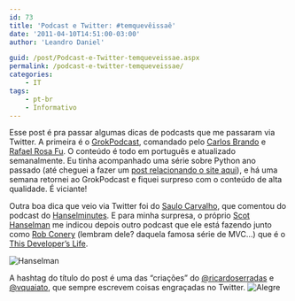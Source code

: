 ```yaml
---
id: 73
title: 'Podcast e Twitter: #temquevêissaê'
date: '2011-04-10T14:51:00-03:00'
author: 'Leandro Daniel'

guid: /post/Podcast-e-Twitter-temqueveissae.aspx
permalink: /podcast-e-twitter-temqueveissae/
categories:
    - IT
tags:
    - pt-br
    - Informativo
---
```


Esse post é pra passar algumas dicas de podcasts que me passaram via Twitter. A primeira é o [GrokPodcast](http://grokpodcast.com/), comandado pelo [Carlos Brando](http://twitter.com/carlosbrando) e [Rafael Rosa Fu](http://twitter.com/rafaelrosafu). O conteúdo é todo em português e atualizado semanalmente. Eu tinha acompanhado uma série sobre Python ano passado (até cheguei a fazer um [post relacionando o site aqui](http://www.leandrodaniel.com/post/Origem-do-termo-Spam)), e há uma semana retornei ao GrokPodcast e fiquei surpreso com o conteúdo de alta qualidade. É viciante!

Outra boa dica que veio via Twitter foi do [Saulo Carvalho](http://www.twitter.com/personalsaulo), que comentou do podcast do [Hanselminutes](http://www.hanselminutes.com/). E para minha surpresa, o próprio [Scot Hanselman](http://www.hanselman.com/blog/) me indicou depois outro podcast que ele está fazendo junto como [Rob Conery](http://blog.wekeroad.com/) (lembram dele? daquela famosa série de MVC…) que é o [This Developer’s Life](http://www.thisdeveloperslife.com/).

![Hanselman](http://leandrodaniel.com/pics/Hanselman_1.jpg "Hanselman")

A hashtag do título do post é uma das “criações” do [@ricardoserradas](http://twitter.com/ricardoserradas) e [@vquaiato](http://twitter.com/vquaiato), que sempre escrevem coisas engraçadas no Twitter. ![Alegre](http://leandrodaniel.com/pics/wlEmoticon-smile_3.png)

